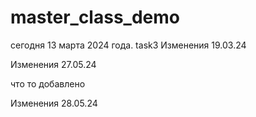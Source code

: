 # master_class_demo
сегодня 13 марта 2024 года.
task3
Изменения 19.03.24

Изменения 27.05.24

что то добавлено

Изменения 28.05.24

